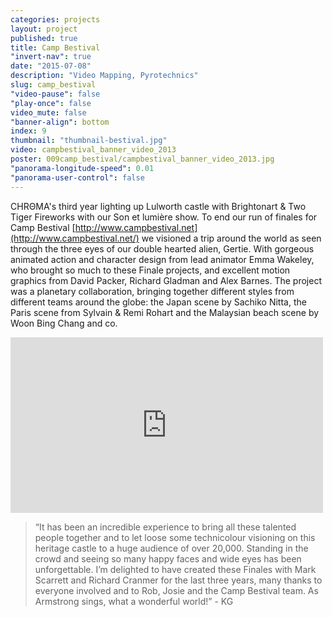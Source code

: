 ```yaml
---
categories: projects
layout: project
published: true
title: Camp Bestival
"invert-nav": true
date: "2015-07-08"
description: "Video Mapping, Pyrotechnics"
slug: camp_bestival
"video-pause": false
"play-once": false
video_mute: false
"banner-align": bottom
index: 9
thumbnail: "thumbnail-bestival.jpg"
video: campbestival_banner_video_2013
poster: 009camp_bestival/campbestival_banner_video_2013.jpg
"panorama-longitude-speed": 0.01
"panorama-user-control": false
---
```




<span class="chroma">CHRΘMA</span>'s third year lighting up Lulworth castle with Brightonart & Two Tiger Fireworks with our  Son et lumière show. To end our run of finales for Camp Bestival  [http://www.campbestival.net](http://www.campbestival.net/) we visioned a trip around the world as seen through the three eyes of our double hearted alien, Gertie. With gorgeous animated action and character design from lead animator Emma Wakeley, who brought so much to these Finale projects, and excellent motion graphics from David Packer, Richard Gladman and Alex Barnes. The project was a planetary collaboration, bringing together different styles from different teams around the globe: the Japan scene by Sachiko Nitta, the Paris scene from Sylvain & Remi Rohart and the Malaysian beach scene by Woon Bing Chang and co. 

<iframe src="https://player.vimeo.com/video/72028010" width="500" height="281" frameborder="0" webkitallowfullscreen mozallowfullscreen allowfullscreen></iframe>



> “It has been an incredible experience to bring all these talented people together and to let loose some technicolour visioning on this heritage castle to a huge audience of over 20,000. Standing in the crowd and seeing so many happy faces and wide eyes has been unforgettable.  I’m delighted to have created these Finales with Mark Scarrett and Richard Cranmer for the last three years, many thanks to everyone involved and to Rob, Josie and the Camp Bestival team. As Armstrong sings, what a wonderful world!” - KG

